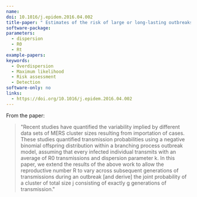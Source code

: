 ```yaml
---
name:
doi: 10.1016/j.epidem.2016.04.002
title-paper: " Estimates of the risk of large or long-lasting outbreaks of Middle East respiratory syndrome after importations outside the Arabian Peninsula"
software-package:
parameters:
  - dispersion
  - R0
  - Rt
example-papers:
keywords:
  - Overdispersion
  - Maximum likelihood
  - Risk assessment
  - Detection
software-only: no
links:
  - https://doi.org/10.1016/j.epidem.2016.04.002
---
```


From the paper: 

> "Recent studies have quantified the variability implied by different data sets of MERS cluster sizes resulting from importation of cases. These studies quantified transmission probabilities using a negative binomial offspring distribution within a branching process outbreak model, assuming that every infected individual transmits with an average of R0 transmissions and dispersion parameter k. In this paper, we extend the results of the above work to allow the reproductive number R to vary across subsequent generations of transmissions during an outbreak [and derive] the joint probability of a cluster of total size j consisting of exactly g generations of transmission."


